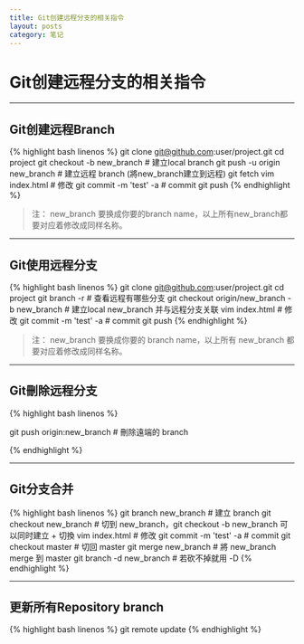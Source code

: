 ```yaml
---
title: Git创建远程分支的相关指令
layout: posts
category: 笔记
---
```


# Git创建远程分支的相关指令

---

## Git创建远程Branch

{% highlight bash linenos %}
git clone git@github.com:user/project.git
cd project
git checkout -b new_branch # 建立local branch
git push -u origin new_branch # 建立远程 branch (將new_branch建立到远程)
git fetch
vim index.html # 修改
git commit -m 'test' -a # commit
git push
{% endhighlight %}

> 注： new_branch 要换成你要的branch name，以上所有new_branch都要对应着修改成同样名称。  

---

## Git使用远程分支

{% highlight bash linenos %}
git clone git@github.com:user/project.git
cd project
git branch -r # 查看远程有哪些分支
git checkout origin/new_branch -b new_branch # 建立local new_branch 并与远程分支关联
vim index.html # 修改
git commit -m 'test' -a # commit
git push
{% endhighlight %}

> 注： new_branch 要换成你要的 branch name，以上所有 new_branch 都要对应着修改成同样名称。

---

## Git刪除远程分支

{% highlight bash linenos %}

git push origin:new_branch # 刪除遠端的 branch

{% endhighlight %}

---

## Git分支合并

{% highlight bash linenos %}
git branch new_branch # 建立 branch
git checkout new_branch # 切到 new_branch，git checkout -b new_branch 可以同时建立 + 切換
vim index.html # 修改
git commit -m 'test' -a # commit
git checkout master # 切回 master
git merge new_branch # 將 new_branch merge 到 master
git branch -d new_branch # 若砍不掉就用 -D
{% endhighlight %}

---

## 更新所有Repository branch

{% highlight bash linenos %}
git remote update
{% endhighlight %}